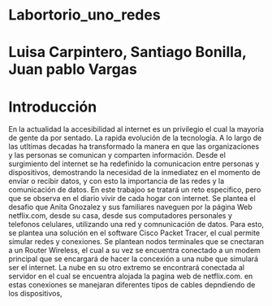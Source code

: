 # Labortorio_uno_redes
# Luisa Carpintero, Santiago Bonilla, Juan pablo Vargas
# Introducción
En la actualidad la accesibilidad al internet es un privilegio el cual la mayoría de gente da por sentado. La rapida evolución de la tecnología. A lo largo de las utltimas decadas ha transformado la manera en que las organizaciones y las personas se comunican y comparten información. Desde el surgimiento del internet se ha redefinido la comunicacion entre personas y dispositivos, demostrando la necesidad de la inmediatez en el momento de envíar o recibir datos, y con esto la importancia de las redes y la comunicación de datos. 
En este trabajoo se tratará un reto especifico, pero que se observa en el diario vivir de cada hogar con internet. Se plantea el desafio que Anita Gnozalez y sus familiares naveguen por la página Web netflix.com, desde su casa, desde sus computadores personales y telefonos celulares, utilizando una red y comnunicación de datos. Para esto, se plantea una solución en el software Cisco Packet Tracer, el cual permite simular redes y conexiones.
Se plantean nodos terminales que se cnectaran a un Router Wireless, el cual a su vez se encuentra conectado a un modem principal que se encargará de hacer la concexión a una nube que simulará ser el internet. La nube en su otro extremo se encontrará conectada al servidor en el cual se encuentra alojada la pagina web de netflix.com. en estas conexiones se manejaran diferentes tipos de cables depndiendo de los dispositivos, 

